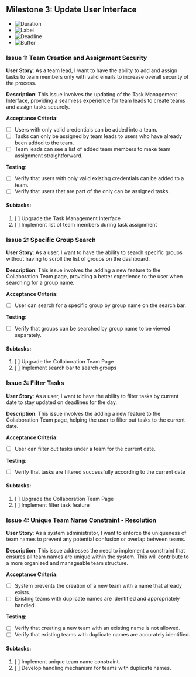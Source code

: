 ## **Milestone 3: Update User Interface**

- ![Duration](https://img.shields.io/badge/⏳%20Duration-Oct.%2030,%202023%20--%20Nov.%2013,%202023-blue)
- ![Label](https://img.shields.io/badge/📖%20Label-Team%20Security-blue)
- ![Deadline](https://img.shields.io/badge/⏰%20Deadline-Oct.%2013,%202023-red)
- ![Buffer](https://img.shields.io/badge/⌛%20Buffer-Approximately%201%20week-brightgreen)

### **Issue 1: Team Creation and Assignment Security**

**User Story**: As a team lead, I want to have the ability to add and assign tasks to team members only with valid emails to increase overall security of the process.

**Description**: This issue involves the updating of the Task Management Interface, providing a seamless experience for team leads to create teams and assign tasks securely.

**Acceptance Criteria**:

- [ ] Users with only valid credentials can be added into a team.
- [ ] Tasks can only be assigned by team leads to users who have already been added to the team.
- [ ] Team leads can see a list of added team members to make team assignment straightforward.

**Testing**:

- [ ] Verify that users with only valid existing credentials can be added to a team.
- [ ] Verify that users that are part of the only can be assigned tasks.

#### Subtasks:

1. [ ] Upgrade the Task Management Interface
2. [ ] Implement list of team members during task assignment

### **Issue 2: Specific Group Search**

**User Story**: As a user, I want to have the ability to search specific groups without having to scroll the list of groups on the dashboard.

**Description**: This issue involves the adding a new feature to the Collaboration Team page, providing a better experience to the user when searching for a group name.

**Acceptance Criteria**:

- [ ] User can search for a specific group by group name on the search bar.

**Testing**:

- [ ] Verify that groups can be searched by group name to be viewed separately.

#### Subtasks:

1. [ ] Upgrade the Collaboration Team Page
2. [ ] Implement search bar to search groups

### **Issue 3: Filter Tasks**

**User Story**: As a user, I want to have the ability to filter tasks by current date to stay updated on deadlines for the day.

**Description**: This issue involves the adding a new feature to the Collaboration Team page,  helping the user to filter out tasks to the current date.

**Acceptance Criteria**:

- [ ] User can filter out tasks under a team for the current date.

**Testing**:

- [ ] Verify that tasks are filtered successfully according to the current date

#### Subtasks:

1. [ ] Upgrade the Collaboration Team Page
2. [ ] Implement filter task feature

### **Issue 4: Unique Team Name Constraint - Resolution**

**User Story**: As a system administrator, I want to enforce the uniqueness of team names to prevent any potential confusion or overlap between teams.

**Description**: This issue addresses the need to implement a constraint that ensures all team names are unique within the system. This will contribute to a more organized and manageable team structure.

**Acceptance Criteria**:

- [ ] System prevents the creation of a new team with a name that already exists.
- [ ] Existing teams with duplicate names are identified and appropriately handled.

**Testing**:

- [ ] Verify that creating a new team with an existing name is not allowed.
- [ ] Verify that existing teams with duplicate names are accurately identified.

#### Subtasks:

1. [ ] Implement unique team name constraint.
2. [ ] Develop handling mechanism for teams with duplicate names.

